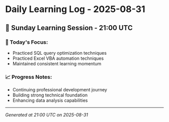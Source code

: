 # Daily Learning Log - 2025-08-31

## 📅 Sunday Learning Session - 21:00 UTC

### 🎯 Today's Focus:
- Practiced SQL query optimization techniques
- Practiced Excel VBA automation techniques
- Maintained consistent learning momentum

### 📈 Progress Notes:
- Continuing professional development journey
- Building strong technical foundation
- Enhancing data analysis capabilities

---
*Generated at 21:00 UTC on 2025-08-31*
